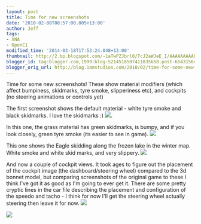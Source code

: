 ```yaml
---
layout: post
title: Time for new screenshots
date: '2010-02-08T08:57:00.005+13:00'
author: Jeff
tags:
- XNA
- OpenC1
modified_time: '2014-03-18T17:53:24.048+13:00'
thumbnail: http://2.bp.blogspot.com/-1aTwPZJbrl0/TcJ2aWJeE_I/AAAAAAAAAHE/XyutMO8QNBQ/s72-c/shot-63.86679.jpg
blogger_id: tag:blogger.com,1999:blog-5214518507411835668.post-6543156468581280801
blogger_orig_url: http://blog.1amstudios.com/2010/02/time-for-some-new-screenshots-these.html
---
```

Time for some new screenshots!  These show material modifiers (which affect bumpiness, skidmarks, tyre smoke, slipperiness etc), and cockpits (no steering animations or controls yet)

The first screenshot shows the default material - white tyre smoke and black skidmarks. I love the skidmarks :)
![](http://2.bp.blogspot.com/-1aTwPZJbrl0/TcJ2aWJeE_I/AAAAAAAAAHE/XyutMO8QNBQ/s1600/shot-63.86679.jpg).

In this one, the grass material has green skidmarks, is bumpy, and if you look closely, green tyre smoke (its easier to see in game).
![](http://2.bp.blogspot.com/-EslnqXwpB-4/TcJ2fppDOlI/AAAAAAAAAHI/7e8PBRxG8Ho/s1600/shot-48.66676.jpg)

This one shows the Eagle skidding along the frozen lake in the winter map. White smoke and white skid marks, and very slippery.
![](http://4.bp.blogspot.com/-xr7BMzs95Jc/TcJ2jhXpQ-I/AAAAAAAAAHM/2LtzvQB-3RA/s1600/shot-137.8336.jpg)

And now a couple of cockpit views.  It took ages to figure out the placement of the cockpit image (the dashboard/steering wheel) compared to the 3d bonnet model, but comparing screenshots of the original game to these I think I've got it as good as I'm going to ever get it.  There are some pretty cryptic lines in the car file describing the placement and configuration of the speedo and tacho - I think for now I'll get the steering wheel actually steering then leave it for now.
![](http://1.bp.blogspot.com/-1ItS02Uqx-Q/TcJ2thEHWjI/AAAAAAAAAHU/Q2CsZvckecM/s1600/shot-13.80003.jpg)

![](http://1.bp.blogspot.com/-FGS1Za_XJWc/TcJ2qrD01RI/AAAAAAAAAHQ/heeH6Avpdh0/s1600/shot-6.56668.jpg)